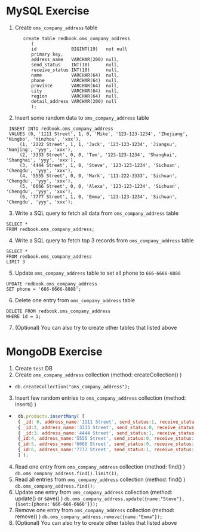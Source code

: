 # MySQL Exercise
1. Create `oms_company_address`  table
   ```mysql
      create table redbook.oms_company_address
         (
         id             BIGINT(19)   not null
         primary key,
         address_name   VARCHAR(200) null,
         send_status    INT(10)      null,
         receive_status INT(10)      null,
         name           VARCHAR(64)  null,
         phone          VARCHAR(64)  null,
         province       VARCHAR(64)  null,
         city           VARCHAR(64)  null,
         region         VARCHAR(64)  null,
         detail_address VARCHAR(200) null
         );
    ```
2.  Insert some random data to  `oms_company_address`  table
   ```mysql
    INSERT INTO redbook.oms_company_address
    VALUES (0, '1111 Street', 1, 0, 'Mike', '123-123-1234', 'Zhejiang', 'Ningbo', 'Yinzhou', 'xxx'),
        (1, '2222 Street', 1, 1, 'Jack', '123-123-1234', 'Jiangsu', 'Nanjing', 'yyy', 'xxx'),
        (2, '3333 Street', 0, 0, 'Tom', '123-123-1234', 'Shanghai', 'Shanghai', 'yyy', 'xxx'),
        (3, '4444 Street', 1, 0, 'Steve', '123-123-1234', 'Sichuan', 'Chengdu', 'yyy', 'xxx'),
        (4, '5555 Street', 0, 0, 'Mark', '111-222-3333', 'Sichuan', 'Chengdu', 'yyy', 'xxx'),
        (5, '6666 Street', 0, 0, 'Alexa', '123-123-1234', 'Sichuan', 'Chengdu', 'yyy', 'xxx'),
        (6, '7777 Street', 1, 0, 'Emma', '123-123-1234', 'Sichuan', 'Chengdu', 'yyy', 'xxx');
   ```
3.  Write a SQL query to fetch all data from  `oms_company_address` table
   ```mysql
   SELECT *
   FROM redbook.oms_company_address;
   ```
4.  Write a SQL query to fetch top 3 records from  `oms_company_address`  table
   ```mysql
   SELECT *
   FROM redbook.oms_company_address
   LIMIT 3
   ```
5.  Update  `oms_company_address`  table to set all  phone to `666-6666-8888`
   ```mysql
   UPDATE redbook.oms_company_address
   SET phone = '666-6666-8888';
   ```
6.  Delete one entry from  `oms_company_address`  table
   ```mysql
   DELETE FROM redbook.oms_company_address
   WHERE id = 1;
   ```
7.  (Optional) You can also try to create other tables that listed above

# MongoDB Exercise
1.  Create  `test` DB
2.  Create  `oms_company_address`  collection  (method: createCollection() )
   * `db.createCollection("oms_company_address");`
3.  Insert few random entries to  `oms_company_address`  collection (method: insert() )
   * ```javascript
      db.products.insertMany( [
      { _id: 0, address_name:'1111 Street', send_status:1, receive_status:0, name:'Mike', phone:'123-123-1234', province:'Zhejiang', city:'Ningbo', region:'Yinzhou', detail_address:'xxx' },
      { _id:2, address_name:'3333 Street', send_status:0, receive_status:0, name:'Tom', phone:'123-123-1234', province:'Shanghai', city:'Shanghai', region:'yyy', detail_address:'xxx'},
      { _id:3, address_name:'4444 Street', send_status:1, receive_status:0, name:'Steve', phone:'123-123-1234', province:'Sichuan', city:'Chengdu', region:'yyy', detail_address:'xxx'},
      {_id:4, address_name:'5555 Street', send_status:0, receive_status:0, name:'Mark', phone:'111-222-3333', province:'Sichuan', city:'Chengdu', region:'yyy', detail_address:'xxx'},
      {_id:5, address_name:'6666 Street', send_status:0, receive_status:0, name:'Alexa', phone:'123-123-1234', province:'Sichuan', city:'Chengdu', region:'yyy', detail_address:'xxx'},
      {_id:6, address_name:'7777 Street', send_status:1, receive_status:0, name:'Emma', phone:'123-123-1234', province:'Sichuan', city:'Chengdu', region:'yyy', detail_address:'xxx'}
      ] );
      ```
4.  Read one entry from  `oms_company_address`  collection (method: find() )
    `db.oms_company_address.find().limit(1);`
5.  Read all entries from  `oms_company_address`  collection (method: find() )
    `db.oms_company_address.find();`
6.  Update one entry from  `oms_company_address` collection (method: update() or save() )
    `db.oms_company_address.update({name:"Steve"},{$set:{phone:'666-666-6666'}});`
7.  Remove one entry from  `oms_company_address` collection (method: remove() )
   `db.oms_company_address.remove({name:"Emma"});`
8.  (Optional) You can also try to create other tables that listed above
 